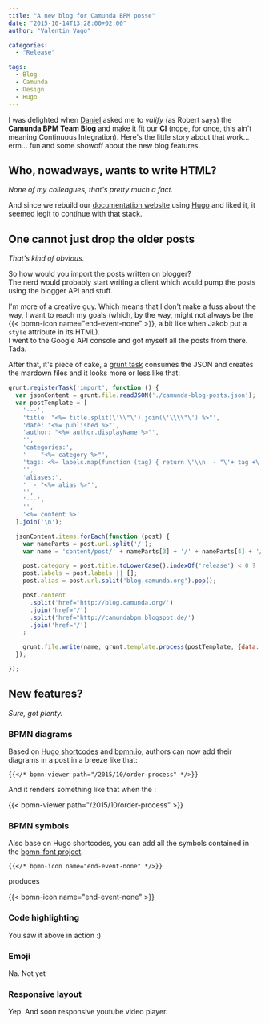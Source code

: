 ```yaml
---
title: "A new blog for Camunda BPM posse"
date: "2015-10-14T13:28:00+02:00"
author: "Valentin Vago"

categories:
  - "Release"

tags:
  - Blog
  - Camunda
  - Design
  - Hugo
---
```


I was delighted when [Daniel](//twitter.com/meyerdan) asked me to *valify* (as Robert says) the **Camunda BPM Team Blog**
and make it fit our **CI** (nope, for once, this ain't meaning Continuous Integration). Here's the little story about that work… erm… fun and some showoff about the new blog features.
<!--more-->

## Who, nowadways, wants to write HTML?

*None of my colleagues, that's pretty much a fact.*

And since we rebuild our [documentation website](//docs.camunda.org/latest) using [Hugo](//gohugo.io)
and liked it, it seemed legit to continue with that stack.

## One cannot just drop the older posts

*That's kind of obvious.*

So how would you import the posts written on blogger?  
The nerd would probably start writing a client which would pump the posts using the blogger API and stuff.

I'm more of a creative guy. Which means that I don't make a fuss about the way,
I want to reach my goals (which, by the way, might not always be the {{< bpmn-icon name="end-event-none" >}},
a bit like when Jakob put a `style` attribute in its HTML).  
I went to the Google API console and got myself all the posts from there. Tada.

After that, it's piece of cake, a [grunt task](//gruntjs.com/api/grunt.task) consumes the JSON and
creates the mardown files and it looks more or less like that:

```js
grunt.registerTask('import', function () {
  var jsonContent = grunt.file.readJSON('./camunda-blog-posts.json');
  var postTemplate = [
    '---',
    'title: "<%= title.split(\'\\"\').join(\'\\\\"\') %>"',
    'date: "<%= published %>"',
    'author: "<%= author.displayName %>"',
    '',
    'categories:',
    '  - "<%= category %>"',
    'tags: <%= labels.map(function (tag) { return \'\\n  - "\'+ tag +\'"\'; }).join(\'\') %>',
    '',
    'aliases:',
    '  - "<%= alias %>"',
    '',
    '---',
    '',
    '<%= content %>'
  ].join('\n');

  jsonContent.items.forEach(function (post) {
    var nameParts = post.url.split('/');
    var name = 'content/post/' + nameParts[3] + '/' + nameParts[4] + '/' + nameParts[5].split('.html')[0] + '.md';

    post.category = post.title.toLowerCase().indexOf('release') < 0 ? 'Development' : 'Release';
    post.labels = post.labels || [];
    post.alias = post.url.split('blog.camunda.org').pop();

    post.content
      .split('href="http://blog.camunda.org/')
      .join('href="/')
      .split('href="http://camundabpm.blogspot.de/')
      .join('href="/')
    ;

    grunt.file.write(name, grunt.template.process(postTemplate, {data: post}));
  });

});
```

## New features?

*Sure, got plenty.*

### BPMN diagrams

Based on [Hugo shortcodes](http://gohugo.io) and [bpmn.io](http://bpmn.io), authors can now add their diagrams in a post in a breeze like that:

```
{{</* bpmn-viewer path="/2015/10/order-process" */>}}
```

And it renders something like that when the :

{{< bpmn-viewer path="/2015/10/order-process" >}}



### BPMN symbols

Also base on Hugo shortcodes, you can add all the symbols contained in the [bpmn-font project](//github.com/bpmn-io/bpmn-font).

```
{{</* bpmn-icon name="end-event-none" */>}}
```
produces

{{< bpmn-icon name="end-event-none" >}}



### Code highlighting

You saw it above in action :)

### Emoji

Na. Not yet

### Responsive layout

Yep. And soon responsive youtube video player.
